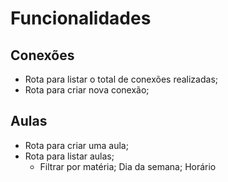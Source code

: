 # Funcionalidades

## Conexões

- Rota para listar o total de conexões realizadas;
- Rota para criar nova conexão;

## Aulas
- Rota para criar uma aula;
- Rota para listar aulas;
   - Filtrar por matéria; Dia da semana; Horário